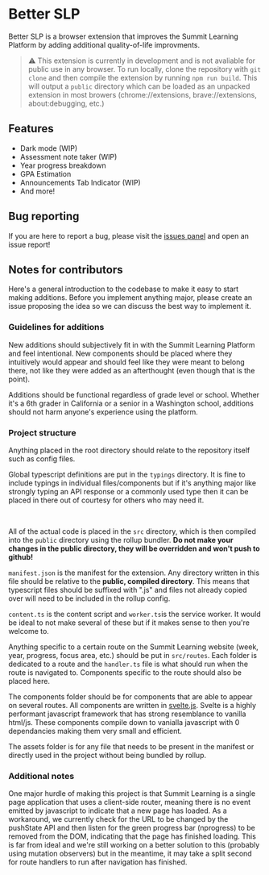 # Better SLP

Better SLP is a browser extension that improves the Summit Learning Platform by adding additional quality-of-life improvments.

> :warning: This extension is currently in development and is not avaliable for public use in any browser. To run locally, clone the repository with `git clone` and then compile the extension by running `npm run build`. This will output a `public` directory which can be loaded as an unpacked extension in most browers (chrome://extensions, brave://extensions, about:debugging, etc.)

## Features

- Dark mode (WIP)
- Assessment note taker (WIP)
- Year progress breakdown
- GPA Estimation
- Announcements Tab Indicator (WIP)
- And more!

## Bug reporting

If you are here to report a bug, please visit the [issues panel](https://github.com/GavHern/better-slp/issues) and open an issue report!

## Notes for contributors

Here's a general introduction to the codebase to make it easy to start making additions. Before you implement anything major, please create an issue proposing the idea so we can discuss the best way to implement it.

### Guidelines for additions

New additions should subjectively fit in with the Summit Learning Platform and feel intentional. New components should be placed where they intuitively would appear and should feel like they were meant to belong there, not like they were added as an afterthought (even though that is the point).

Additions should be functional regardless of grade level or school. Whether it's a 6th grader in California or a senior in a Washington school, additions should not harm anyone's experience using the platform.

### Project structure

Anything placed in the root directory should relate to the repository itself such as config files.

Global typescript definitions are put in the `typings` directory. It is fine to include typings in individual files/components but if it's anything major like strongly typing an API response or a commonly used type then it can be placed in there out of courtesy for others who may need it.

<br>

All of the actual code is placed in the `src` directory, which is then compiled into the `public` directory using the rollup bundler. **Do not make your changes in the public directory, they will be overridden and won't push to github!**

`manifest.json` is the manifest for the extension. Any directory written in this file should be relative to the **public, compiled directory**. This means that typescript files should be suffixed with ".js" and files not already copied over will need to be included in the rollup config.

`content.ts` is the content script and `worker.ts`is the service worker. It would be ideal to not make several of these but if it makes sense to then you're welcome to.

Anything specific to a certain route on the Summit Learning website (week, year, progress, focus area, etc.) should be put in `src/routes`. Each folder is dedicated to a route and the `handler.ts` file is what should run when the route is navigated to. Components specific to the route should also be placed here.

The components folder should be for components that are able to appear on several routes. All components are written in [svelte.js](https://svelte.dev). Svelte is a highly performant javascript framework that has strong resemblance to vanilla html/js. These components compile down to vanialla javascript with 0 dependancies making them very small and efficient.

The assets folder is for any file that needs to be present in the manifest or directly used in the project without being bundled by rollup.

### Additional notes

One major hurdle of making this project is that Summit Learning is a single page application that uses a client-side router, meaning there is no event emitted by javascript to indicate that a new page has loaded. As a workaround, we currently check for the URL to be changed by the pushState API and then listen for the green progress bar (nprogress) to be removed from the DOM, indicating that the page has finished loading. This is far from ideal and we're still working on a better solution to this (probably using mutation observers) but in the meantime, it may take a split second for route handlers to run after navigation has finished.
